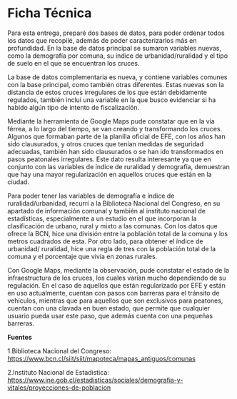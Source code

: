 # Ficha Técnica
Para esta entrega, preparé dos bases de datos, para poder ordenar todos los datos que recopilé, además de poder caracterizarlos más en profundidad. En la base de datos principal se sumaron variables nuevas, como la demografía por comuna, su índice de urbanidad/ruralidad y el tipo de suelo en el que se encuentran los cruces. 

La base de datos complementaria es nueva, y contiene variables comunes con la base principal, como también otras diferentes. Estas nuevas son la distancia de estos cruces irregulares de los que están debidamente regulados, también incluí una variable en la que busco evidenciar si ha habido algún tipo de intento de fiscalización.

Mediante la herramienta de Google Maps pude constatar que en la vía férrea, a lo largo del tiempo, se van creando y transformando los cruces. Algunos que formaban parte de la planilla oficial de EFE, con los años han sido clausurados, y otros cruces que tenían medidas de seguridad adecuadas, también han sido clausurados o se han ido transformados en pasos peatonales irregulares. Este dato resulta interesante ya que en conjunto con las variables de índice de ruralidad y demografía, demuestran que hay una mayor regularización en aquellos cruces que están en la ciudad. 

Para poder tener las variables de demografía e índice de ruralidad/urbanidad, recurrí a la Biblioteca Nacional del Congreso, en su apartado de información comunal y también al instituto nacional de estadísticas, especialmente a un estudio en el que incorporan la clasificación de urbano, rural y mixto a las comunas. Con los datos que ofrece la BCN, hice una división entre la población total de la comuna y los metros cuadrados de esta. Por otro lado, para obtener el índice de urbanidad/ ruralidad, hice una regla de tres con la población total de la comuna y el porcentaje que vivía en zonas rurales.

Con Google Maps, mediante la observación, pude constatar el estado de la infraestructura de los cruces, los cuales varían mucho dependiendo de su regulación. En el caso de aquellos que están regularizado por EFE y están en uso actualmente, cuentan con pasos con barreras para el tránsito de vehículos, mientras que para aquellos que son exclusivos para peatones, cuentan con una clavada en buen estado, que permite que cualquier usuario pueda usar este paso, que además cuenta con una pequeñas barreras.

**Fuentes**

1.Biblioteca Nacional del Congreso: https://www.bcn.cl/siit/siit/mapoteca/mapas_antiguos/comunas

2.Instituto Nacional de Estadistica: https://www.ine.gob.cl/estadisticas/sociales/demografia-y-vitales/proyecciones-de-poblacion

